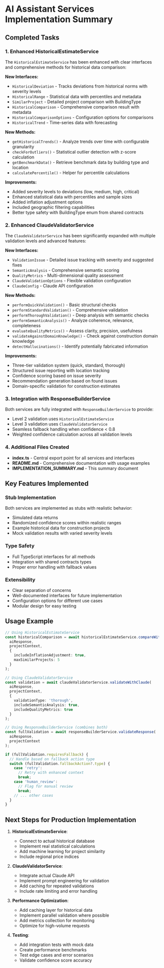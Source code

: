 # AI Assistant Services Implementation Summary

## Completed Tasks

### 1. Enhanced HistoricalEstimateService

The `HistoricalEstimateService` has been enhanced with clear interfaces and comprehensive methods for historical data comparison:

**New Interfaces:**
- `HistoricalDeviation` - Tracks deviations from historical norms with severity levels
- `HistoricalRange` - Statistical data with percentiles and metadata
- `SimilarProject` - Detailed project comparison with BuildingType
- `HistoricalComparison` - Comprehensive comparison result with metadata
- `HistoricalComparisonOptions` - Configuration options for comparisons
- `HistoricalTrend` - Time-series data with forecasting

**New Methods:**
- `getHistoricalTrends()` - Analyze trends over time with configurable granularity
- `checkForOutliers()` - Statistical outlier detection with z-score calculation
- `getBenchmarkData()` - Retrieve benchmark data by building type and location
- `calculatePercentile()` - Helper for percentile calculations

**Improvements:**
- Added severity levels to deviations (low, medium, high, critical)
- Enhanced statistical data with percentiles and sample sizes
- Added inflation adjustment options
- Included geographic filtering capabilities
- Better type safety with BuildingType enum from shared contracts

### 2. Enhanced ClaudeValidatorService

The `ClaudeValidatorService` has been significantly expanded with multiple validation levels and advanced features:

**New Interfaces:**
- `ValidationIssue` - Detailed issue tracking with severity and suggested fixes
- `SemanticAnalysis` - Comprehensive semantic scoring
- `QualityMetrics` - Multi-dimensional quality assessment
- `ClaudeValidationOptions` - Flexible validation configuration
- `ClaudeConfig` - Claude API configuration

**New Methods:**
- `performQuickValidation()` - Basic structural checks
- `performStandardValidation()` - Comprehensive validation
- `performThoroughValidation()` - Deep analysis with semantic checks
- `performSemanticAnalysis()` - Analyze coherence, relevance, completeness
- `evaluateQualityMetrics()` - Assess clarity, precision, usefulness
- `validateAgainstDomainKnowledge()` - Check against construction domain knowledge
- `detectHallucinations()` - Identify potentially fabricated information

**Improvements:**
- Three-tier validation system (quick, standard, thorough)
- Structured issue reporting with location tracking
- Confidence scoring based on issue severity
- Recommendation generation based on found issues
- Domain-specific validation for construction estimates

### 3. Integration with ResponseBuilderService

Both services are fully integrated with `ResponseBuilderService` to provide:
- Level 2 validation uses `HistoricalEstimateService`
- Level 3 validation uses `ClaudeValidatorService`
- Seamless fallback handling when confidence < 0.8
- Weighted confidence calculation across all validation levels

### 4. Additional Files Created

- **index.ts** - Central export point for all services and interfaces
- **README.md** - Comprehensive documentation with usage examples
- **IMPLEMENTATION_SUMMARY.md** - This summary document

## Key Features Implemented

### Stub Implementation
Both services are implemented as stubs with realistic behavior:
- Simulated data returns
- Randomized confidence scores within realistic ranges
- Example historical data for construction projects
- Mock validation results with varied severity levels

### Type Safety
- Full TypeScript interfaces for all methods
- Integration with shared contracts types
- Proper error handling with fallback values

### Extensibility
- Clear separation of concerns
- Well-documented interfaces for future implementation
- Configuration options for different use cases
- Modular design for easy testing

## Usage Example

```typescript
// Using HistoricalEstimateService
const historicalComparison = await historicalEstimateService.compareWithHistorical(
  aiResponse,
  projectContext,
  {
    includeInflationAdjustment: true,
    maxSimilarProjects: 5
  }
);

// Using ClaudeValidatorService
const validation = await claudeValidatorService.validateWithClaude(
  aiResponse,
  projectContext,
  {
    validationType: 'thorough',
    includeSemanticAnalysis: true,
    includeQualityMetrics: true
  }
);

// Using ResponseBuilderService (combines both)
const fullValidation = await responseBuilderService.validateResponse(
  aiResponse,
  projectContext
);

if (fullValidation.requiresFallback) {
  // Handle based on fallback action type
  switch (fullValidation.fallbackAction?.type) {
    case 'retry':
      // Retry with enhanced context
      break;
    case 'human_review':
      // Flag for manual review
      break;
    // ... other cases
  }
}
```

## Next Steps for Production Implementation

1. **HistoricalEstimateService**:
   - Connect to actual historical database
   - Implement real statistical calculations
   - Add machine learning for project similarity
   - Include regional price indices

2. **ClaudeValidatorService**:
   - Integrate actual Claude API
   - Implement prompt engineering for validation
   - Add caching for repeated validations
   - Include rate limiting and error handling

3. **Performance Optimization**:
   - Add caching layer for historical data
   - Implement parallel validation where possible
   - Add metrics collection for monitoring
   - Optimize for high-volume requests

4. **Testing**:
   - Add integration tests with mock data
   - Create performance benchmarks
   - Test edge cases and error scenarios
   - Validate confidence score accuracy
